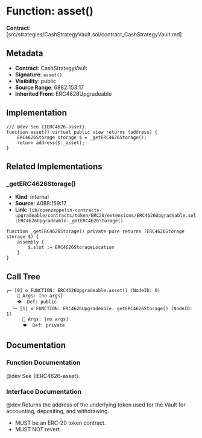 # Function: asset()

**Contract**: [src/strategies/CashStrategyVault.sol/contract_CashStrategyVault.md]

## Metadata

- **Contract**: CashStrategyVault
- **Signature**: `asset()`
- **Visibility**: public
- **Source Range**: 6882:153:17
- **Inherited From**: ERC4626Upgradeable

## Implementation

```solidity
/// @dev See {IERC4626-asset}. 
function asset() virtual public view returns (address) {
    ERC4626Storage storage $ = _getERC4626Storage();
    return address($._asset);
}
```

## Related Implementations

### _getERC4626Storage()

- **Kind**: internal
- **Source**: 4088:159:17
- **Link**: `lib/openzeppelin-contracts-upgradeable/contracts/token/ERC20/extensions/ERC4626Upgradeable.sol:ERC4626Upgradeable:_getERC4626Storage()`

```solidity
function _getERC4626Storage() private pure returns (ERC4626Storage storage $) {
    assembly {
        $.slot := ERC4626StorageLocation
    }
}
```

## Call Tree

```
┌─ [0] ⚙️ FUNCTION: ERC4626Upgradeable.asset() (NodeID: 0)
    💬 Args: [no args]
    👁️  Def: public
  └─ [1] ⚙️ FUNCTION: ERC4626Upgradeable._getERC4626Storage() (NodeID: 1)
      💬 Args: [no args]
      👁️  Def: private
```

## Documentation

### Function Documentation

@dev See {IERC4626-asset}. 

### Interface Documentation

 @dev Returns the address of the underlying token used for the Vault for accounting, depositing, and withdrawing.
 - MUST be an ERC-20 token contract.
 - MUST NOT revert.
